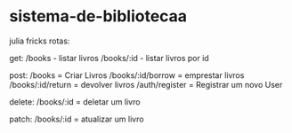 # sistema-de-bibliotecaa


julia fricks 
rotas: 

get:
/books - listar livros 
/books/:id - listar livros por id 

post:
/books = Criar Livros
/books/:id/borrow = emprestar livros
/books/:id/return = devolver livros
/auth/register = Registrar um novo User

delete:
/books/:id = deletar um livro

patch:
/books/:id = atualizar um livro



